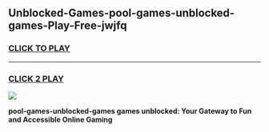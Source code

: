 
## Unblocked-Games-pool-games-unblocked-games-Play-Free-jwjfq
<h3>
<a href="https://premium76.site?title=pool-games-unblocked-games&ref=20M">CLICK TO PLAY</a></h3>
<hr>

<h3>
<a href="https://premium76.site?title=pool-games-unblocked-games&ref=20M">CLICK 2 PLAY</a>
  
</h3>

<a href="https://premium76.site?title=pool-games-unblocked-games&ref=19M"><img src="https://clearcache.store/games.png"></a>


**pool-games-unblocked-games games unblocked: Your Gateway to Fun and Accessible Online Gaming**
